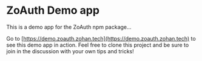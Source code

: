 # ZoAuth Demo app
This is a demo app for the ZoAuth npm package...

Go to [https://demo.zoauth.zohan.tech](https://demo.zoauth.zohan.tech) to see this demo app in action. Feel free to clone this project and be sure to join in the discussion with your own tips and tricks!
